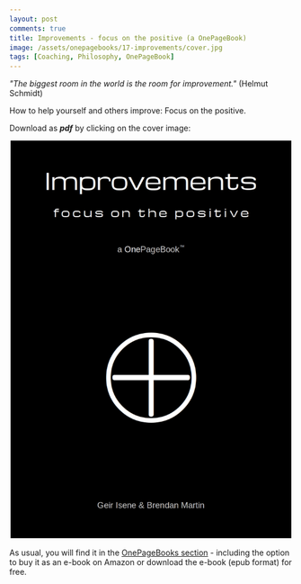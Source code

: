 ```yaml
---
layout: post
comments: true
title: Improvements - focus on the positive (a OnePageBook)
image: /assets/onepagebooks/17-improvements/cover.jpg
tags: [Coaching, Philosophy, OnePageBook]
---
```

  
<i>"The biggest room in the world is the room for improvement."</i> (Helmut Schmidt)

How to help yourself and others improve: Focus on the positive.

Download as <i><b>pdf</b></i> by clicking on the cover image:

<p style="text-align:center"><a href="{{ site.url }}/assets/onepagebooks/17-improvements/1PB_Improvements.pdf"><img src="/assets/onepagebooks/17-improvements/cover.jpg" width="500" alt="Simple" /></a></p>

As usual, you will find it in the [OnePageBooks section](/onepagebooks#1pb-17-improvements) - including the option to buy it as an e-book on Amazon or download the e-book (epub format) for free.
